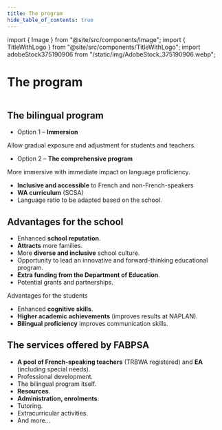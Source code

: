 ```yaml
---
title: The program
hide_table_of_contents: true
---
```


import { Image } from "@site/src/components/Image";
import { TitleWithLogo } from "@site/src/components/TitleWithLogo";
import adobeStock375190906 from "/static/img/AdobeStock_375190906.webp";

<TitleWithLogo>

# The program

</TitleWithLogo>

<Image src={adobeStock375190906} alt="" width={928} height={370} />

## The bilingual program

- Option 1 – <strong>Immersion</strong>

Allow gradual exposure and adjustment for students and teachers.

- Option 2 – <strong>The comprehensive program</strong>

More immersive with immediate impact on language proficiency.

- <strong>Inclusive and accessible</strong> to French and non-French-speakers
- <strong>WA curriculum</strong> (SCSA)
- Language ratio to be adapted based on the school.

## Advantages for the school

- Enhanced <strong>school reputation</strong>.
- <strong>Attracts</strong> more families.
- More <strong>diverse and inclusive</strong> school culture.
- Opportunity to lead an innovative and forward-thinking educational program.
- <strong>Extra funding from the Department of Education</strong>.
- Potential grants and partnerships.

Advantages for the students

- Enhanced <strong>cognitive skills</strong>.
- <strong>Higher academic achievements</strong> (improves results at NAPLAN).
- <strong>Bilingual proficiency</strong> improves communication skills.

## The services offered by FABPSA

- <strong>A pool of French-speaking teachers</strong> (TRBWA registered) and <strong>EA</strong> (including special needs).
- Professional development.
- The bilingual program itself.
- <strong>Resources</strong>.
- <strong>Administration, enrolments</strong>.
- Tutoring.
- Extracurricular activities.
- And more...
